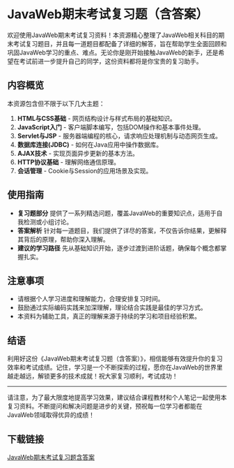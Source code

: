 # JavaWeb期末考试复习题（含答案）

欢迎使用JavaWeb期末考试复习资料！本资源精心整理了JavaWeb相关科目的期末考试复习题目，并且每一道题目都配备了详细的解答，旨在帮助学生全面回顾和巩固JavaWeb学习的重点、难点。无论你是刚开始接触JavaWeb的新手，还是希望在考试前进一步提升自己的同学，这份资料都将是你宝贵的复习助手。

## 内容概览

本资源包含但不限于以下几大主题：

1. **HTML与CSS基础** - 网页结构设计与样式布局的基础知识。
2. **JavaScript入门** - 客户端脚本编写，包括DOM操作和基本事件处理。
3. **Servlet与JSP** - 服务器端编程的核心，请求响应处理机制与动态网页生成。
4. **数据库连接(JDBC)** - 如何在Java应用中操作数据库。
5. **AJAX技术** - 实现页面异步更新的基本方法。
6. **HTTP协议基础** - 理解网络通信原理。
7. **会话管理** - Cookie与Session的应用场景及实现。

## 使用指南

- **复习题部分** 提供了一系列精选问题，覆盖JavaWeb的重要知识点，适用于自我检测或小组讨论。
- **答案解析** 针对每一道题目，我们提供了详尽的答案，不仅告诉你结果，更解释其背后的原理，帮助你深入理解。
- **建议的学习路径** 先从基础知识开始，逐步过渡到进阶话题，确保每个概念都掌握扎实。

## 注意事项

- 请根据个人学习进度和理解能力，合理安排复习时间。
- 鼓励通过实际编码实践来加深理解，理论结合实践是最佳的学习方式。
- 本资料为辅助工具，真正的理解来源于持续的学习和项目经验积累。

## 结语

利用好这份《JavaWeb期末考试复习题（含答案）》，相信能够有效提升你的复习效率和考试成绩。记住，学习是一个不断探索的过程，愿你在JavaWeb的世界里越走越远，解锁更多的技术成就！祝大家复习顺利，考试成功！

---

请注意，为了最大限度地提高学习效果，建议结合课程教材和个人笔记一起使用本复习资料。不断提问和解决问题是进步的关键，预祝每一位学习者都能在JavaWeb领域取得优异的成绩！

## 下载链接

[JavaWeb期末考试复习题含答案](https://pan.quark.cn/s/6b2687a344c3)